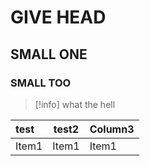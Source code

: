 # GIVE HEAD

## SMALL ONE

### SMALL TOO

>[!info] what the hell

| test | test2 | Column3 |
|:------------- | -------------- | -------------- |
| Item1 | Item1 | Item1 |
